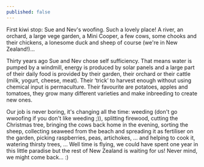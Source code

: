 ```yaml
---
published: false
---
```


First kiwi stop: Sue and Nev's woofing. Such a lovely place! A river, an orchard, a large vege garden, a Mini Cooper, a few cows, some chooks and their chickens, a lonesome duck and sheep of course (we're in New Zealand!)…

Thirty years ago Sue and Nev chose self sufficiency. That means water is pumped by a windmill, energy is produced by solar panels and a large part of their daily food is provided by their garden, their orchard or their cattle (milk, yogurt, cheese, meat). Their ‘trick’ to harvest enough without using chemical input is permaculture. Their favourite are potatoes, apples and tomatoes, they grow many different varieties and make inbreeding to create new ones.

Our job is never boring, it's changing all the time: weeding (don't go wwoofing if you don't like weeding ;)), splitting firewood, cutting the Christmas tree, bringing the cows back home in the evening, sorting the sheep, collecting seaweed from the beach and spreading it as fertiliser on the garden, picking raspberries, peas, artichokes, … and helping to cook it, watering thirsty trees, … 
Well time is flying, we could have spent one year in this little paradise but the rest of New Zealand is waiting for us! Never mind, we might come back… :)


